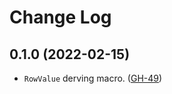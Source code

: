 # Change Log

## 0.1.0 (2022-02-15)

* `RowValue` derving macro. ([GH-49][])

[GH-49]: https://github.com/kubo/rust-oracle/issues/49
